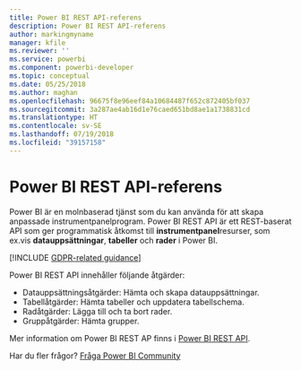 ```yaml
---
title: Power BI REST API-referens
description: Power BI REST API-referens
author: markingmyname
manager: kfile
ms.reviewer: ''
ms.service: powerbi
ms.component: powerbi-developer
ms.topic: conceptual
ms.date: 05/25/2018
ms.author: maghan
ms.openlocfilehash: 96675f8e96eef84a10684487f652c872405bf037
ms.sourcegitcommit: 3a287ae4ab16d1e76caed651bd8ae1a1738831cd
ms.translationtype: HT
ms.contentlocale: sv-SE
ms.lasthandoff: 07/19/2018
ms.locfileid: "39157158"
---
```

# <a name="power-bi-rest-api-reference"></a>Power BI REST API-referens
Power BI är en molnbaserad tjänst som du kan använda för att skapa anpassade instrumentpanelprogram. Power BI REST API är ett REST-baserat API som ger programmatisk åtkomst till **instrumentpanel**resurser, som ex.vis **datauppsättningar**, **tabeller** och **rader** i Power BI.

[!INCLUDE [GDPR-related guidance](../includes/gdpr-hybrid-note.md)]

Power BI REST API innehåller följande åtgärder:

* Datauppsättningsåtgärder: Hämta och skapa datauppsättningar.
* Tabellåtgärder: Hämta tabeller och uppdatera tabellschema.
* Radåtgärder: Lägga till och ta bort rader.
* Gruppåtgärder: Hämta grupper.

Mer information om Power BI REST AP finns i [Power BI REST API](https://docs.microsoft.com/rest/api/power-bi/).

Har du fler frågor? [Fråga Power BI Community](http://community.powerbi.com/)